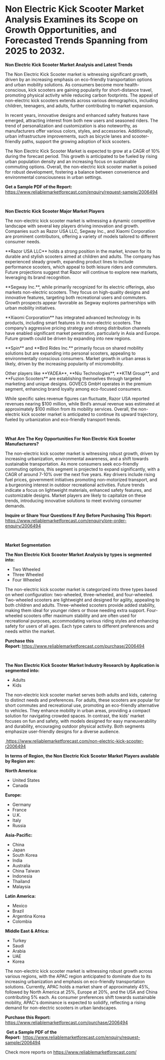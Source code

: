<p><h1>Non Electric Kick Scooter Market Analysis Examines its Scope on Growth Opportunities, and Forecasted Trends Spanning from 2025 to 2032.</h1></p><p><strong>Non Electric Kick Scooter Market Analysis and Latest Trends</strong></p>
<p><p>The Non Electric Kick Scooter market is witnessing significant growth, driven by an increasing emphasis on eco-friendly transportation options and urban mobility solutions. As consumers become more health-conscious, kick scooters are gaining popularity for short-distance travel, promoting physical activity while reducing carbon footprints. The appeal of non-electric kick scooters extends across various demographics, including children, teenagers, and adults, further contributing to market expansion.</p><p>In recent years, innovative designs and enhanced safety features have emerged, attracting interest from both new users and seasoned riders. The trend of personalization and customization is also noteworthy, as manufacturers offer various colors, styles, and accessories. Additionally, urban infrastructure improvements, such as bicycle lanes and scooter-friendly paths, support the growing adoption of kick scooters.</p><p>The Non Electric Kick Scooter Market is expected to grow at a CAGR of 10% during the forecast period. This growth is anticipated to be fueled by rising urban population density and an increasing focus on sustainable commuting options. Overall, the non-electric kick scooter market is poised for robust development, fostering a balance between convenience and environmental consciousness in urban settings.</p></p>
<p><strong>Get a Sample PDF of the Report:&nbsp;</strong> <a href="https://www.reliablemarketforecast.com/enquiry/request-sample/2006494?utm_campaign=3176&utm_medium=2&utm_source=Github&utm_content=ia&utm_term=06042025&utm_id=non-electric-kick-scooter">https://www.reliablemarketforecast.com/enquiry/request-sample/2006494</a></p>
<p>&nbsp;</p>
<p><strong>Non Electric Kick Scooter Major Market Players</strong></p>
<p><p>The non-electric kick scooter market is witnessing a dynamic competitive landscape with several key players driving innovation and growth. Companies such as Razor USA LLC, Segway Inc., and Xiaomi Corporation are prominent contributors, offering a variety of models tailored to different consumer needs.</p><p>**Razor USA LLC** holds a strong position in the market, known for its durable and stylish scooters aimed at children and adults. The company has experienced steady growth, expanding product lines to include performance scooters, which appeal to both leisure riders and commuters. Future projections suggest that Razor will continue to explore new markets, leveraging its brand recognition.</p><p>**Segway Inc.**, while primarily recognized for its electric offerings, also markets non-electric scooters. They focus on high-quality designs and innovative features, targeting both recreational users and commuters. Growth prospects appear favorable as Segway explores partnerships with urban mobility initiatives.</p><p>**Xiaomi Corporation** has integrated advanced technology in its products, including smart features in its non-electric scooters. The company’s aggressive pricing strategy and strong distribution channels have enabled significant market penetration, particularly in Asia and Europe. Future growth could be driven by expanding into new regions.</p><p>**Spin** and **Bird Rides Inc.** primarily focus on shared mobility solutions but are expanding into personal scooters, appealing to environmentally conscious consumers. Market growth in urban areas is likely, driven by the increasing popularity of micromobility.</p><p>Other players like **YADEA**, **Niu Technologies**, **KTM Group**, and **Fuzion Scooters** are establishing themselves through targeted marketing and unique designs. GOVECS GmbH operates in the premium segment, enhancing brand loyalty among eco-focused consumers.</p><p>While specific sales revenue figures can fluctuate, Razor USA reported revenues nearing $100 million, while Bird’s annual revenue was estimated at approximately $100 million from its mobility services. Overall, the non-electric kick scooter market is anticipated to continue its upward trajectory, fueled by urbanization and eco-friendly transport trends.</p></p>
<p>&nbsp;</p>
<p><strong>What Are The Key Opportunities For Non Electric Kick Scooter Manufacturers?</strong></p>
<p><p>The non-electric kick scooter market is witnessing robust growth, driven by increasing urbanization, environmental awareness, and a shift towards sustainable transportation. As more consumers seek eco-friendly commuting options, this segment is projected to expand significantly, with a CAGR of around 7-10% over the next five years. Key drivers include rising fuel prices, government initiatives promoting non-motorized transport, and a burgeoning interest in outdoor recreational activities. Future trends indicate a focus on lightweight materials, enhanced safety features, and customizable designs. Market players are likely to capitalize on these trends, introducing innovative solutions to meet evolving consumer demands.</p></p>
<p><strong>Inquire or Share Your Questions If Any Before Purchasing This Report:</strong> <a href="https://www.reliablemarketforecast.com/enquiry/pre-order-enquiry/2006494?utm_campaign=3176&utm_medium=2&utm_source=Github&utm_content=ia&utm_term=06042025&utm_id=non-electric-kick-scooter">https://www.reliablemarketforecast.com/enquiry/pre-order-enquiry/2006494</a></p>
<p>&nbsp;</p>
<p><strong>Market Segmentation</strong></p>
<p><strong>The Non Electric Kick Scooter Market Analysis by types is segmented into:</strong></p>
<p><ul><li>Two Wheeled</li><li>Three Wheeled</li><li>Four Wheeled</li></ul></p>
<p><p>The non-electric kick scooter market is categorized into three types based on wheel configuration: two-wheeled, three-wheeled, and four-wheeled. Two-wheeled scooters are lightweight and designed for agility, appealing to both children and adults. Three-wheeled scooters provide added stability, making them ideal for younger riders or those needing extra support. Four-wheeled scooters offer maximum stability and are often used for recreational purposes, accommodating various riding styles and enhancing safety for users of all ages. Each type caters to different preferences and needs within the market.</p></p>
<p><strong>Purchase this Report:&nbsp;</strong><a href="https://www.reliablemarketforecast.com/purchase/2006494?utm_campaign=3176&utm_medium=2&utm_source=Github&utm_content=ia&utm_term=06042025&utm_id=non-electric-kick-scooter">https://www.reliablemarketforecast.com/purchase/2006494</a></p>
<p>&nbsp;</p>
<p><strong>The Non Electric Kick Scooter Market Industry Research by Application is segmented into:</strong></p>
<p><ul><li>Adults</li><li>Kids</li></ul></p>
<p><p>The non-electric kick scooter market serves both adults and kids, catering to distinct needs and preferences. For adults, these scooters are popular for short commutes and recreational use, promoting an eco-friendly alternative to vehicles. They enhance mobility in urban areas, providing a compact solution for navigating crowded spaces. In contrast, the kids' market focuses on fun and safety, with models designed for easy maneuverability and durability, encouraging outdoor physical activity. Both segments emphasize user-friendly designs for a diverse audience.</p></p>
<p><a href="https://www.reliablemarketforecast.com/non-electric-kick-scooter-r2006494?utm_campaign=3176&utm_medium=2&utm_source=Github&utm_content=ia&utm_term=06042025&utm_id=non-electric-kick-scooter">&nbsp;https://www.reliablemarketforecast.com/non-electric-kick-scooter-r2006494</a></p>
<p><strong>In terms of Region, the Non Electric Kick Scooter Market Players available by Region are:</strong></p>
<p>
    <p> <strong> North America: </strong>
        <ul>
            <li>United States</li>
            <li>Canada</li>
        </ul>
        </p> 
    <p> <strong> Europe: </strong>
        <ul>
            <li>Germany</li>
            <li>France</li>
            <li>U.K.</li>
            <li>Italy</li>
            <li>Russia</li>
        </ul>
        </p> 
    <p> <strong> Asia-Pacific: </strong>
        <ul>
            <li>China</li>
            <li>Japan</li>
            <li>South Korea</li>
            <li>India</li>
            <li>Australia</li>
            <li>China Taiwan</li>
            <li>Indonesia</li>
            <li>Thailand</li>
            <li>Malaysia</li>
        </ul>
        </p> 
    <p> <strong> Latin America: </strong>
        <ul>
            <li>Mexico</li>
            <li>Brazil</li>
            <li>Argentina Korea</li>
            <li>Colombia</li>
        </ul>
        </p> 
    <p> <strong> Middle East & Africa: </strong>
        <ul>
            <li>Turkey</li>
            <li>Saudi</li>
            <li>Arabia</li>
            <li>UAE</li>
            <li>Korea</li>
        </ul>
    </p>
    </p>
<p><p>The non-electric kick scooter market is witnessing robust growth across various regions, with the APAC region anticipated to dominate due to its increasing urbanization and emphasis on eco-friendly transportation solutions. Currently, APAC holds a market share of approximately 45%, followed by North America at 25%, Europe at 20%, and the USA and China contributing 5% each. As consumer preferences shift towards sustainable mobility, APAC's dominance is expected to solidify, reflecting a rising demand for non-electric scooters in urban landscapes.</p></p>
<p><strong>Purchase this Report: </strong><a href="https://www.reliablemarketforecast.com/purchase/2006494?utm_campaign=3176&utm_medium=2&utm_source=Github&utm_content=ia&utm_term=06042025&utm_id=non-electric-kick-scooter">https://www.reliablemarketforecast.com/purchase/2006494</a></p>
<p>&nbsp;<strong>Get a Sample PDF of the Report:&nbsp;&nbsp;</strong><a href="https://www.reliablemarketforecast.com/enquiry/request-sample/2006494?utm_campaign=3176&utm_medium=2&utm_source=Github&utm_content=ia&utm_term=06042025&utm_id=non-electric-kick-scooter">https://www.reliablemarketforecast.com/enquiry/request-sample/2006494</a></p>
<p><strong></strong></p>
<p>Check more reports on <a href="https://www.reliablemarketforecast.com/?utm_campaign=3176&utm_medium=2&utm_source=Github&utm_content=ia&utm_term=06042025&utm_id=non-electric-kick-scooter">https://www.reliablemarketforecast.com/</a></p>